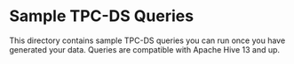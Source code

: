Sample TPC-DS Queries
=====================

This directory contains sample TPC-DS queries you can run once you have generated your data. Queries are compatible with Apache Hive 13 and up.
